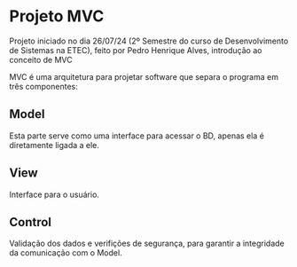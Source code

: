 # Projeto MVC

Projeto iniciado no dia 26/07/24 (2º Semestre do curso de Desenvolvimento de Sistemas na ETEC), feito por Pedro Henrique Alves, introdução ao conceito de MVC

MVC é uma arquitetura para projetar software que separa o programa em três componentes:

## Model
Esta parte serve como uma interface para acessar o BD, apenas ela é diretamente ligada a ele.

## View
Interface para o usuário.

## Control
Validação dos dados e verifições de segurança, para garantir a integridade da comunicação com o Model.